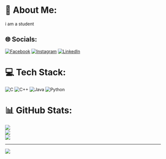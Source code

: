# 💫 About Me:
i am a student


## 🌐 Socials:
[![Facebook](https://img.shields.io/badge/Facebook-%231877F2.svg?logo=Facebook&logoColor=white)](https://facebook.com/hithesh_05_) [![Instagram](https://img.shields.io/badge/Instagram-%23E4405F.svg?logo=Instagram&logoColor=white)](https://instagram.com/hithesh_05_) [![LinkedIn](https://img.shields.io/badge/LinkedIn-%230077B5.svg?logo=linkedin&logoColor=white)](https://linkedin.com/in/hithuhikify) 

# 💻 Tech Stack:
![C](https://img.shields.io/badge/c-%2300599C.svg?style=flat&logo=c&logoColor=white) ![C++](https://img.shields.io/badge/c++-%2300599C.svg?style=flat&logo=c%2B%2B&logoColor=white) ![Java](https://img.shields.io/badge/java-%23ED8B00.svg?style=flat&logo=openjdk&logoColor=white) ![Python](https://img.shields.io/badge/python-3670A0?style=flat&logo=python&logoColor=ffdd54)
# 📊 GitHub Stats:
![](https://github-readme-stats.vercel.app/api?username=hithuhikify&theme=tokyonight&hide_border=false&include_all_commits=true&count_private=true)<br/>
![](https://github-readme-streak-stats.herokuapp.com/?user=hithuhikify&theme=tokyonight&hide_border=false)<br/>
![](https://github-readme-stats.vercel.app/api/top-langs/?username=hithuhikify&theme=tokyonight&hide_border=false&include_all_commits=true&count_private=true&layout=compact)

---
[![](https://visitcount.itsvg.in/api?id=hithuhikify&icon=9&color=1)](https://visitcount.itsvg.in)

<!-- Proudly created with GPRM ( https://gprm.itsvg.in ) -->
